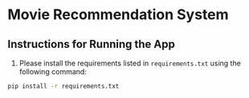 # Movie Recommendation System

## Instructions for Running the App

1. Please install the requirements listed in `requirements.txt` using the following command:

```bash
pip install -r requirements.txt

